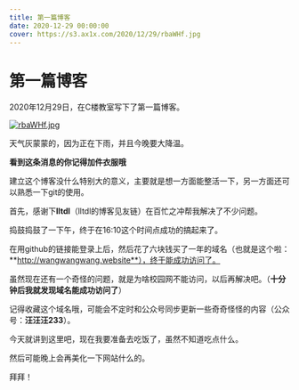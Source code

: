 ```yaml
---
title: 第一篇博客
date: 2020-12-29 00:00:00
cover: https://s3.ax1x.com/2020/12/29/rbaWHf.jpg
---
```




# 第一篇博客

2020年12月29日，在C楼教室写下了第一篇博客。

[![rbaWHf.jpg](https://s3.ax1x.com/2020/12/29/rbaWHf.jpg)](https://imgchr.com/i/rbaWHf)

天气灰蒙蒙的，因为正在下雨，并且今晚要大降温。

**看到这条消息的你记得加件衣服哦**

建立这个博客没什么特别大的意义，主要就是想一方面能整活一下，另一方面还可以熟悉一下git的使用。

首先，感谢下**lltdl**（lltdl的博客见友链）在百忙之冲帮我解决了不少问题。

捣鼓捣鼓了一下午，终于在16:10这个时间点成功的搞起来了。

在用github的链接能登录上后，然后花了六块钱买了一年的域名（也就是这个啦：**http://wangwangwang.website**），终于能成功访问了。

虽然现在还有一个奇怪的问题，就是为啥校园网不能访问，以后再解决吧。（**十分钟后我就发现域名能成功访问了**）

记得收藏这个域名哦，可能会不定时和公众号同步更新一些奇奇怪怪的内容（公众号：**汪汪汪233**）。

今天就讲到这里吧，现在我要准备去吃饭了，虽然不知道吃点什么。

然后可能晚上会再美化一下网站什么的。

拜拜！